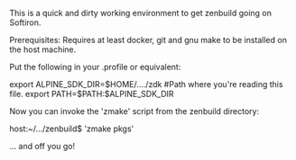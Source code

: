 This is a quick and dirty working environment to get
zenbuild going on Softiron.

Prerequisites:
Requires at least docker, git and gnu make to be installed on the host
machine.

Put the following in your .profile or equivalent:

export ALPINE_SDK_DIR=$HOME/..../zdk #Path where you're reading this file.
export PATH=$PATH:$ALPINE_SDK_DIR



Now you can invoke the 'zmake' script from the zenbuild directory:

host:~/.../zenbuild$ 'zmake pkgs'

... and off you go!
